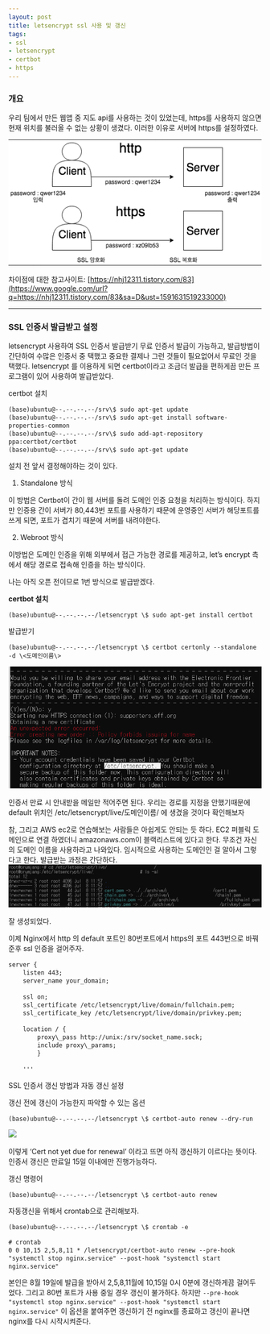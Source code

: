 ```yaml
---
layout: post
title: letsencrypt ssl 사용 및 갱신
tags:
- ssl
- letsencrypt
- certbot
- https
---
```


### 개요
우리 팀에서 만든 웹앱 중 지도 api를 사용하는 것이 있었는데, https를 사용하지 않으면 현재 위치를 불러올 수 없는 상황이 생겼다. 이러한 이유로 서버에 https를 설정하였다.

 ![image](/images/ssl/image2.png)

차이점에 대한 참고사이트: [https://nhj12311.tistory.com/83](https://www.google.com/url?q=https://nhj12311.tistory.com/83&sa=D&ust=1591631519233000)

---  

### SSL 인증서 발급받고 설정

letsencrypt 사용하여 SSL 인증서 발급받기
무료 인증서 발급이 가능하고, 발급방법이 간단하여 수많은 인증서 중 택했고 중요한 결제나 그런 것들이 필요없어서 무료인 것을 택했다. letsencrypt 를 이용하게 되면 certbot이라고 조금더 발급을 편하게끔 만든 프로그램이 있어 사용하여 발급받았다.

certbot 설치
```
(base)ubuntu@--.--.--.--/srv\$ sudo apt-get update
(base)ubuntu@--.--.--.--/srv\$ sudo apt-get install software-properties-common
(base)ubuntu@--.--.--.--/srv\$ sudo add-apt-repository ppa:certbot/certbot
(base)ubuntu@--.--.--.--/srv\$ sudo apt-get update
```
설치 전 앞서 결정해야하는 것이 있다.

1.  Standalone 방식

이 방법은 Certbot이 간이 웹 서버를 돌려 도메인 인증 요청을 처리하는 방식이다. 하지만 인증용 간이 서버가 80,443번 포트를 사용하기 때문에 운영중인 서버가 해당포트를 쓰게 되면, 포트가 겹치기 때문에 서버를 내려야한다.

  

2.  Webroot 방식

이방법은 도메인 인증을 위해 외부에서 접근 가능한 경로를 제공하고, let’s encrypt 측에서 해당 경로로 접속해 인증을 하는 방식이다. 

나는 아직 오픈 전이므로 1번 방식으로 발급받겠다.

**certbot 설치**
```
(base)ubuntu@--.--.--.--/letsencrypt \$ sudo apt-get install certbot
```
발급받기
```
(base)ubuntu@--.--.--.--/letsencrypt \$ certbot certonly --standalone -d \<도메인이름\>
```
![image](/images/ssl/image5.png)

인증서 만료 시 안내받을 메일만 적어주면 된다.
우리는 경로를 지정을 안했기때문에 default 위치인 /etc/letsencrypt/live/도메인이름/ 에 생겼을 것이다 확인해보자

참, 그리고 AWS ec2로 연습해보는 사람들은 아쉽게도 안되는 듯 하다. EC2 퍼블릭 도메인으로 연결 하였더니 amazonaws.com이 블랙리스트에 있다고 한다. 무조건 자신의 도메인 이름을 사용하라고 나와있다. 임시적으로 사용하는 도메인인 걸 알아서 그렇다고 한다. 발급받는 과정은 간단하다.
![image](/images/ssl/image4.png)

잘 생성되었다.

이제 Nginx에서 http 의 default 포트인 80번포트에서 https의 포트 443번으로 바꿔준후 ssl 인증을 걸어주자.
```
server {
    listen 443;
    server_name your_domain;
    
    ssl on;
    ssl_certificate /etc/letsencrypt/live/domain/fullchain.pem;
    ssl_certificate_key /etc/letsencrypt/live/domain/privkey.pem;

    location / {
        proxy\_pass http://unix:/srv/socket_name.sock;
        include proxy\_params;
        }
    
    '''
```
  

SSL 인증서 갱신 방법과 자동 갱신 설정

갱신 전에 갱신이 가능한지 파악할 수 있는 옵션
```
(base)ubuntu@--.--.--.--/letsencrypt \$ certbot-auto renew --dry-run
```
  

![](images/image3.png)

이렇게 ‘Cert not yet due for renewal’ 이라고 뜨면 아직 갱신하기 이르다는 뜻이다. 인증서 갱신은 만료일 15일 이내에만 진행가능하다.

갱신 명령어
```
(base)ubuntu@--.--.--.--/letsencrypt \$ certbot-auto renew
```
  

자동갱신을 위해서 crontab으로 관리해보자.
```
(base)ubuntu@--.--.--.--/letsencrypt \$ crontab -e
```
  

```
# crontab
0 0 10,15 2,5,8,11 * /letsencrypt/certbot-auto renew --pre-hook "systemctl stop nginx.service" --post-hook "systemctl start nginx.service"
```
본인은 8월 19일에 발급을 받아서 2,5,8,11월에 10,15일 0시 0분에 갱신하게끔 걸어두었다. 
그리고 80번 포트가 사용 중일 경우 갱신이 불가하다. 하지만 `--pre-hook "systemctl stop nginx.service" --post-hook "systemctl start nginx.service"` 이 옵션을 붙여주면 갱신하기 전 nginx를 종료하고 갱신이 끝나면 nginx를 다시 시작시켜준다.
